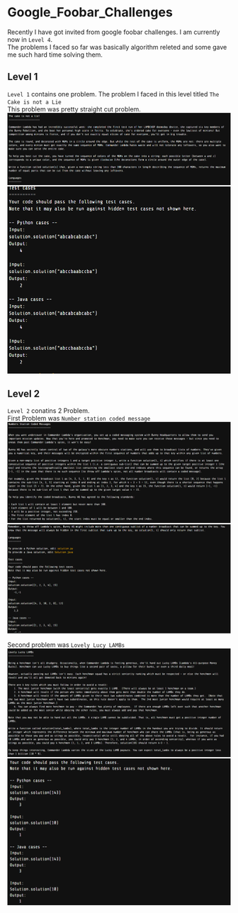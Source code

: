 # Google_Foobar_Challenges
Recently I have got invited from google foobar challenges. I am currently now in `Level 4`.<br>
The problems I faced so far was basically algorithm releted and some gave me such hard time solving them.<br>

## Level 1
`Level 1` contains one problem. The problem I faced in this level titled `The Cake is not a Lie`<br>
This problem was pretty straight cut problem.<br>
<img src="./Foobar_1_Problem.png"/>
<img src="./Foobar_1_Input.png"/>

## Level 2 
`Level 2` conatins 2 Problem.<br>
First Problem was `Number station coded message`<br>
<img src="./Foobar_2.1_Statement.png"/>
<img src="./Fooabr_2.1_I_O.png"/>

Second problem was `Lovely Lucy LAMBs`<br>
<img src="./Foobar_2_2_Statement.png">
<img src="./Foobar_2_2_I_O.png">
